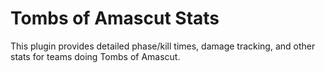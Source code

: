 # Tombs of Amascut Stats
This plugin provides detailed phase/kill times, damage tracking, and other stats for teams doing Tombs of Amascut.